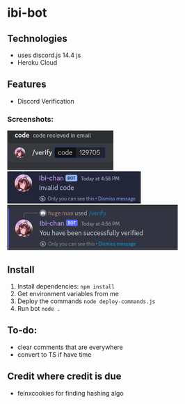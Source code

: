 # ibi-bot

## Technologies
- uses discord.js 14.4 js
- Heroku Cloud
## Features
- Discord Verification
### Screenshots:
![verif-screenshot1](images/screenshot1.png)
![verif-screenshot2](images/screenshot2.png)
![verif-screenshot3](images/screenshot3.png)

## Install
1. Install dependencies:
  ```npm install```
2. Get environment variables from me
3. Deploy the commands
```node deploy-commands.js``` 
4. Run bot
```node .``` 

## To-do: 
- clear comments that are everywhere
- convert to TS if have time

## Credit where credit is due
- feinxcookies for finding hashing algo
